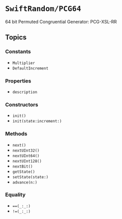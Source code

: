 # ``SwiftRandom/PCG64``

64 bit Permuted Congruential Generator: PCG-XSL-RR

## Topics

### Constants

- ``Multiplier``
- ``DefaultIncrement``

### Properties

- ``description``

### Constructors

- ``init()``
- ``init(state:increment:)``

### Methods

- ``next()``
- ``nextUInt32()``
- ``nextUInt64()``
- ``nextUInt128()``
- ``nextBit()``
- ``getState()``
- ``setState(state:)``
- ``advance(n:)``

### Equality
- ``==(_:_:)``
- ``!=(_:_:)``
